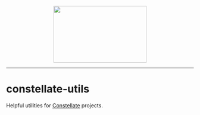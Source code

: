 <p align="center">
  <img src="https://cdn.jsdelivr.net/gh/constellators/constellate@8e303aad/assets/logo-full.png" width="250" height="152.84" />
</p>

<hr />

# constellate-utils

Helpful utilities for [Constellate](https://github.com/constellators/constellate) projects.
